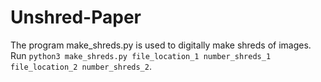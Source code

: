 # Unshred-Paper
The program make_shreds.py is used to digitally make shreds of images. Run
```python3 make_shreds.py file_location_1 number_shreds_1 file_location_2 number_shreds_2```.
